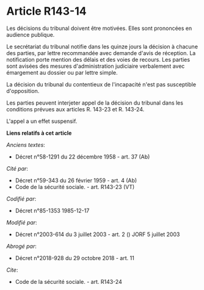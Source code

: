 # Article R143-14

Les décisions du tribunal doivent être motivées. Elles sont prononcées en audience publique. 

Le secrétariat du tribunal notifie dans les quinze jours la décision à chacune des parties, par lettre recommandée avec
demande d'avis de réception. La notification porte mention des délais et des voies de recours. Les parties sont avisées des
mesures d'administration judiciaire verbalement avec émargement au dossier ou par lettre simple. 

La décision du tribunal du contentieux de l'incapacité n'est pas susceptible d'opposition. 

Les parties peuvent interjeter appel de la décision du tribunal dans les conditions prévues aux articles R. 143-23 et R.
143-24. 

L'appel a un effet suspensif.

**Liens relatifs à cet article**

_Anciens textes_:

  - Décret n°58-1291 du 22 décembre 1958 - art. 37 (Ab)

_Cité par_:

  - Décret n°59-343 du 26 février 1959 - art. 4 (Ab)
  - Code de la sécurité sociale. - art. R143-23 (VT)

_Codifié par_:

  - Décret n°85-1353 1985-12-17

_Modifié par_:

  - Décret n°2003-614 du 3 juillet 2003 - art. 2 () JORF 5 juillet 2003

_Abrogé par_:

  - Décret n°2018-928 du 29 octobre 2018 - art. 11

_Cite_:

  - Code de la sécurité sociale. - art. R143-24
